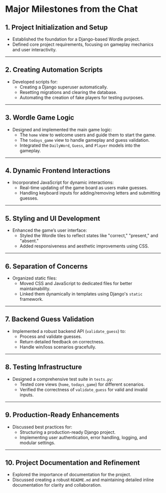 # Major Milestones from the Chat

## 1. Project Initialization and Setup
- Established the foundation for a Django-based Wordle project.
- Defined core project requirements, focusing on gameplay mechanics and user interactivity.

---

## 2. Creating Automation Scripts
- Developed scripts for:
  - Creating a Django superuser automatically.
  - Resetting migrations and clearing the database.
  - Automating the creation of fake players for testing purposes.

---

## 3. Wordle Game Logic
- Designed and implemented the main game logic:
  - The `home` view to welcome users and guide them to start the game.
  - The `todays_game` view to handle gameplay and guess validation.
  - Integrated the `DailyWord`, `Guess`, and `Player` models into the gameplay.

---

## 4. Dynamic Frontend Interactions
- Incorporated JavaScript for dynamic interactions:
  - Real-time updating of the game board as users make guesses.
  - Handling keyboard inputs for adding/removing letters and submitting guesses.

---

## 5. Styling and UI Development
- Enhanced the game’s user interface:
  - Styled the Wordle tiles to reflect states like "correct," "present," and "absent."
  - Added responsiveness and aesthetic improvements using CSS.

---

## 6. Separation of Concerns
- Organized static files:
  - Moved CSS and JavaScript to dedicated files for better maintainability.
  - Linked them dynamically in templates using Django's `static` framework.

---

## 7. Backend Guess Validation
- Implemented a robust backend API (`validate_guess`) to:
  - Process and validate guesses.
  - Return detailed feedback on correctness.
  - Handle win/loss scenarios gracefully.

---

## 8. Testing Infrastructure
- Designed a comprehensive test suite in `tests.py`:
  - Tested core views (`home`, `todays_game`) for different scenarios.
  - Verified the correctness of `validate_guess` for valid and invalid inputs.

---

## 9. Production-Ready Enhancements
- Discussed best practices for:
  - Structuring a production-ready Django project.
  - Implementing user authentication, error handling, logging, and modular settings.

---

## 10. Project Documentation and Refinement
- Explored the importance of documentation for the project.
- Discussed creating a robust `README.md` and maintaining detailed inline documentation for clarity and collaboration.